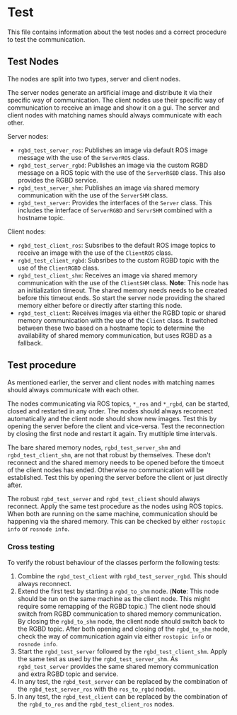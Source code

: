 # Test

This file contains information about the test nodes and a correct procedure to test the
communication.

## Test Nodes

The nodes are split into two types, server and client nodes.

The server nodes generate an artificial image and distribute it via their specific way of
communication. The client nodes use their specific way of communication to receive an image
and show it on a gui. The server and client nodes with matching names should always communicate with
each other.

Server nodes:

* `rgbd_test_server_ros`: Publishes an image via default ROS image message with the use of the
`ServerROS` class.
* `rgbd_test_server_rgbd`: Publishes an image via the custom RGBD message on a ROS topic with the
use of the `ServerRGBD` class. This also provides the RGBD service.
* `rgbd_test_server_shm`: Publishes an image via shared memory communication with the use of
the `ServerSHM` class.
* `rgbd_test_server`: Provides the interfaces of the `Server` class. This includes the interface of
`ServerRGBD` and `ServrSHM` combined with a hostname topic.

Client nodes:

* `rgbd_test_client_ros`: Subsribes to the default ROS image topics to receive an image with the
use of the `ClientROS` class.
* `rgbd_test_client_rgbd`: Subsribes to the custom RGBD topic with the
use of the `ClientRGBD` class.
* `rgbd_test_client_shm`: Receives an image via shared memory communication with the use of
the `ClientSHM` class. __Note__: This node has an initialization timeout. The shared memory needs
needs to be created before this timeout ends. So start the server node providing the shared memory
either before or directly after starting this node.
* `rgbd_test_client`: Receives images via either the RGBD topic or shared memory communication with
the use of the `Client` class. It switched between these two based on a hostname topic to determine
the availability of shared memory communication, but uses RGBD as a fallback.

## Test procedure

As mentioned earlier, the server and client nodes with matching names should always communicate
with each other.

The nodes communicating via ROS topics, `*_ros` and `*_rgbd`, can be started, closed and restarted
in any order. The nodes should always reconnect automatically and the client node should show new
images. Test this by opening the server before the client and vice-versa. Test the reconnection by
closing the first node and restart it again. Try mutltiple time intervals.

The bare shared memory nodes, `rgbd_test_server_shm` and `rgbd_test_client_shm`, are not that
robust by themselves. These don't reconnect and the shared memory needs to be opened before the
timoeut of the client nodes has ended. Otherwise no communication will be established.
Test this by opening the server before the client or just directly after.

The robust `rgbd_test_server` and `rgbd_test_client` should always reconnect. Apply the same test
procedure as the nodes using ROS topics. When both are running on the same machine, communication
should be happening via the shared memory. This can be checked by either `rostopic info` or
`rosnode info`.

### Cross testing

To verify the robust behaviour of the classes perform the following tests:

1. Combine the `rgbd_test_client` with  `rgbd_test_server_rgbd`. This should always reconnect.
2. Extend the first test by starting a `rgbd_to_shm` node. (__Note__: This node should be run on
the same machine as the client node. This might require some remapping of the RGBD topic.) The
client node should switch from RGBD communication to shared memory communication. By closing the
`rgbd_to_shm` node, the client node should switch back to the RGBD topic. After both opening and
closing of the `rgbd_to_shm` node, check the way of communication again via either `rostopic info`
or `rosnode info`.
3. Start the `rgbd_test_server` followed by the `rgbd_test_client_shm`. Apply the same test as
used by the `rgbd_test_server_shm`. As `rgbd_test_server` provides the same shared memory
communication and extra RGBD topic and service.
4. In any test, the `rgbd_test_server` can be replaced by the combination of the
`rgbd_test_server_ros` with the `ros_to_rgbd` nodes.
5. In any test, the `rgbd_test_client` can be replaced by the combination of the `rgbd_to_ros` and
the `rgbd_test_client_ros` nodes.
